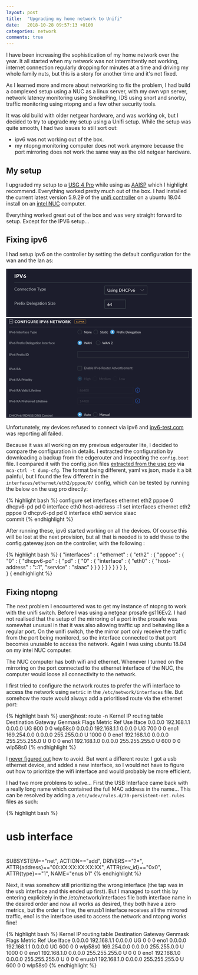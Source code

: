 ```yaml
---
layout: post
title:  "Upgrading my home network to Unifi"
date:   2018-10-28 09:57:13 +0100
categories: network
comments: true
---
```


I have been increasing the sophistication of my home network over the year. It all started when my network was not intermittently not working, internet connection regularly dropping for minutes at a time and driving my whole family nuts, but this is a story for another time and it's not fixed.

As I learned more and more about networking to fix the problem, I had build a complexed setup using a NUC as a linux server, with my own vpn server, network latency monitoring using SmokePing, IDS using snort and snorby, traffic monitoring using ntopng and a few other security tools.

It was old build with older netgear hardware, and was working ok, but I decided to try to upgrade my setup using a Unifi setup. While the setup was quite smooth, I had two issues to still sort out:

- ipv6 was not working out of the box. 
- my ntopng monitoring computer does not work anymore because the port mirroring does not work the same way as the old netgear hardware.

## My setup

I upgraded my setup to a [USG 4 Pro](https://google.com/search?q=unifi+usg+4+pro) while using as [AAISP](https://aa.net.uk) which I highlight recommend. Everything worked pretty much out of the box. I had installed the current latest version 5.9.29 of the [unifi controller](https://help.ubnt.com/hc/en-us/articles/220066768-UniFi-How-to-Install-Update-via-APT-on-Debian-or-Ubuntu) on a ubuntu 18.04 install on an [intel NUC](https://www.intel.com/content/www/us/en/products/boards-kits/nuc.html) computer.

Everything worked great out of the box and was very straight forward to setup. Except for the IPV6 setup...

## Fixing ipv6

I had setup ipv6 on the controller by setting the default configuration for the wan and the lan as:

![wan](/assets/unifi_wan_setup.png)
![lan](/assets/unifi_lan_setup.png)

Unfortunately, my devices refused to connect via ipv6 and [ipv6-test.com](http://ipv6-test.com/) was reporting all failed.

Because it was all working on my previous edgerouter lite, I decided to compare the configuration in details. I extracted the configuration by downloading a backup from the edgerouter and inspecting the `config.boot` file. I compared it with the config.json files [extracted from the usg pro](https://help.ubnt.com/hc/en-us/articles/215458888-UniFi-USG-Advanced-Configuration) via `mca-ctrl -t dump-cfg`. The format being different, yaml vs json, made it a bit painful, but I found the few different in the `interfaces/ethernet/eth2/pppoe/0/` config, which can be tested by running the below on the usg pro directly:

{% highlight bash %}
configure
set interfaces ethernet eth2 pppoe 0 dhcpv6-pd pd 0 interface eth0 host-address ::1
set interfaces ethernet eth2 pppoe 0 dhcpv6-pd pd 0 interface eth0 service slaac   
commit
{% endhighlight %}

After running these, ipv6 started working on all the devices. Of course this will be lost at the next provision, but all that is needed is to add these to the config.gateway.json on the controller, with the following :

{% highlight bash %}
{
  "interfaces" : {
    "ethernet" : {
      "eth2" : {
        "pppoe" : {
          "0" : {
            "dhcpv6-pd" : {
              "pd" : {
                "0" : {
                  "interface" : {
                    "eth0" : {
                      "host-address" : "::1",
                      "service" : "slaac"
                    }
                  }
                }
              }
            }
          }
        }
      }
    }
  },	
}
{ endhighlight %}

## Fixing ntopng

The next problem I encountered was to get my instance of ntopng to work with the unifi switch. Before I was using a netgear prosafe gs116Ev2. I had not realised that the setup of the mirroring of a port in the prosafe was somewhat unusual in that it was also allowing traffic up and behaving like a regular port. On the unifi switch, the the mirror port only receive the traffic from the port being monitored, so the interface connected to that port becomes unusable to access the network. Again I was using ubuntu 18.04 on my intel NUC computer.

The NUC computer has both wifi and ethernet. Whenever I turned on the mirroring on the port connected to the ethernet interface of the NUC, the computer would loose all connectivity to the network.

I first tried to configure the network routes to prefer the wifi interface to access the network using `metric` in the `/etc/network/interfaces` file. But somehow the route would always add a prioritised route via the ethernet port:

{% highlight bash %}
user@host: route -n
Kernel IP routing table
Destination     Gateway         Genmask         Flags Metric Ref    Use Iface
0.0.0.0         192.168.1.1     0.0.0.0         UG    600    0        0 wlp58s0
0.0.0.0         192.168.1.1     0.0.0.0         UG    700    0        0 eno1
169.254.0.0     0.0.0.0         255.255.0.0     U     1000   0        0 eno1
192.168.1.0     0.0.0.0         255.255.255.0   U     0      0        0 eno1
192.168.1.0     0.0.0.0         255.255.255.0   U     600    0        0 wlp58s0
{% endhighlight %}

I [never figured out](https://askubuntu.com/questions/1088396/how-to-use-wifi-for-lan-and-internet-access-and-ethernet-for-traffic-monitoring) how to avoid. But went a different route: I got a usb ethernet device, and added a new interface, so I would not have to figure out how to prioritize the wifi interface and would probably be more efficient.

I had two more problems to solve... First the USB Interface came back with a really long name which contained the full MAC address in the name... This can be resolved by adding a `/etc/udev/rules.d/70-persistent-net.rules` files as such:

{% highlight bash %}
# usb interface
#

SUBSYSTEM=="net", ACTION=="add", DRIVERS=="?*", ATTR{address}=="00:XX:XX:XX:XX:XX", ATTR{dev_id}=="0x0", ATTR{type}=="1", NAME="enus
b1"
{% endhighlight %}

Next, it was somehow still prioritizing the wrong interface (the tap was in the usb interface and this ended up first). But I managed to sort this by entering explicitely in the /etc/network/interfaces file both interface name in the desired order and now all works as desired, they both have a zero metrics, but the order is fine, the enusb1 interface receives all the mirrored traffic, eno1 is the interface used to access the network and ntopng works fine!

{% highlight bash %}
Kernel IP routing table
Destination     Gateway         Genmask         Flags Metric Ref    Use Iface
0.0.0.0         192.168.1.1     0.0.0.0         UG    0      0        0 eno1
0.0.0.0         192.168.1.1     0.0.0.0         UG    600    0        0 wlp58s0
169.254.0.0     0.0.0.0         255.255.0.0     U     1000   0        0 eno1
192.168.1.0     0.0.0.0         255.255.255.0   U     0      0        0 eno1
192.168.1.0     0.0.0.0         255.255.255.0   U     0      0        0 enusb1
192.168.1.0     0.0.0.0         255.255.255.0   U     600    0        0 wlp58s0
{% endhighlight %}








